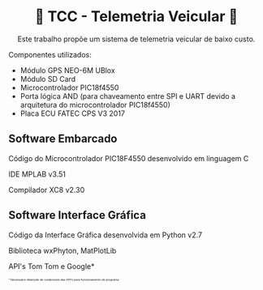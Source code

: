  <h1 style="text-align: center">🚙 TCC - Telemetria Veicular 🚙</h1>
<p style="text-align: center"> Este trabalho propõe um sistema de telemetria veicular de baixo custo. </p>
<p style="text-align: left"> Componentes utilizados: </p>
<ul>
  <li>Módulo GPS NEO-6M UBlox</li>
  <li>Módulo SD Card</li>
  <li>Microcontrolador PIC18f4550</li>
  <li>Porta lógica AND (para chaveamento entre SPI e UART devido a arquitetura do microcontrolador PIC18f4550) </li>
  <li>Placa ECU FATEC CPS V3 2017</li>
</ul>

<h2>Software Embarcado </h2>
<p>Código do Microcontrolador PIC18F4550 desenvolvido em linguagem C</p>
<p>IDE MPLAB v3.51</p>
<p>Compilador XC8 v2.30</p>

<h2>Software Interface Gráfica</h2>
<p>Código da Interface Gráfica desenvolvida em Python v2.7</p>
<p>Biblioteca wxPhyton, MatPlotLib</p>
<p>API's Tom Tom e Google*</p>
<p style='font: 6px/8px Arial'>* Necessário obtenção de credenciais das API's para funcionamento do programa</p>
